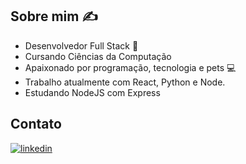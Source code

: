 ## Sobre mim ✍️
- Desenvolvedor Full Stack 🚀 
- Cursando Ciências da Computação
- Apaixonado por programação, tecnologia e pets 💻
- Trabalho atualmente com React, Python e Node.
- Estudando NodeJS com Express

## Contato
[![linkedin](https://img.shields.io/badge/LinkedIn-0077B5?style=for-the-badge&logo=linkedin&logoColor=white)](https://www.linkedin.com/in/anderson-da-silva-cavalcante-a072031a8/)
